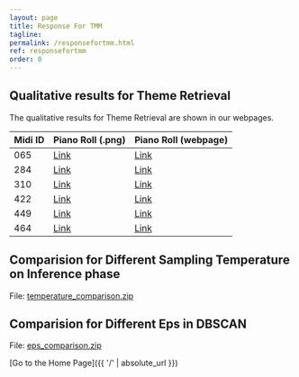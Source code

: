 ```yaml
---
layout: page
title: Response For TMM
tagline: 
permalink: /responsefortmm.html
ref: responsefortmm
order: 0
---
```


## Qualitative results for Theme Retrieval 
The qualitative results for Theme Retrieval are shown in our webpages.



Midi ID       | Piano Roll (.png) | Piano Roll (webpage) |
--------------|-------|-------|
065    | [Link](tmm_files/pianoRollPngs/065.png) | [Link](tmm_files/pianoRollHtml/065.html) | 
284    | [Link](tmm_files/pianoRollPngs/284.png) | [Link](tmm_files/pianoRollHtml/284.html) | 
310    | [Link](tmm_files/pianoRollPngs/310.png) | [Link](tmm_files/pianoRollHtml/310.html) | 
422    | [Link](tmm_files/pianoRollPngs/422.png) | [Link](tmm_files/pianoRollHtml/422.html) | 
449    | [Link](tmm_files/pianoRollPngs/449.png) | [Link](tmm_files/pianoRollHtml/449.html) | 
464    | [Link](tmm_files/pianoRollPngs/464.png) | [Link](tmm_files/pianoRollHtml/464.html) | 


## Comparision for Different Sampling Temperature on Inference phase

File: [temperature_comparison.zip](tmm_files/temperatureSampling/differentTemp/differentTemp/temperature_comparison.zip)

## Comparision for Different Eps in DBSCAN

File: [eps_comparison.zip](tmm_files/temperatureSampling/differentTemp/differentTemp/eps_comparison.zip)

[Go to the Home Page]({{ '/' | absolute_url }})
